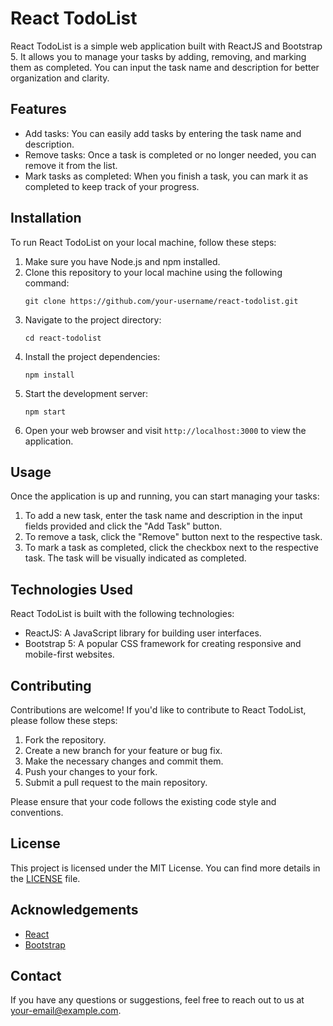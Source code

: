 # React TodoList

React TodoList is a simple web application built with ReactJS and Bootstrap 5. It allows you to manage your tasks by adding, removing, and marking them as completed. You can input the task name and description for better organization and clarity.

## Features

- Add tasks: You can easily add tasks by entering the task name and description.
- Remove tasks: Once a task is completed or no longer needed, you can remove it from the list.
- Mark tasks as completed: When you finish a task, you can mark it as completed to keep track of your progress.

## Installation

To run React TodoList on your local machine, follow these steps:

1. Make sure you have Node.js and npm installed.
2. Clone this repository to your local machine using the following command:
   ```
   git clone https://github.com/your-username/react-todolist.git
   ```
3. Navigate to the project directory:
   ```
   cd react-todolist
   ```
4. Install the project dependencies:
   ```
   npm install
   ```
5. Start the development server:
   ```
   npm start
   ```
6. Open your web browser and visit `http://localhost:3000` to view the application.

## Usage

Once the application is up and running, you can start managing your tasks:

1. To add a new task, enter the task name and description in the input fields provided and click the "Add Task" button.
2. To remove a task, click the "Remove" button next to the respective task.
3. To mark a task as completed, click the checkbox next to the respective task. The task will be visually indicated as completed.

## Technologies Used

React TodoList is built with the following technologies:

- ReactJS: A JavaScript library for building user interfaces.
- Bootstrap 5: A popular CSS framework for creating responsive and mobile-first websites.

## Contributing

Contributions are welcome! If you'd like to contribute to React TodoList, please follow these steps:

1. Fork the repository.
2. Create a new branch for your feature or bug fix.
3. Make the necessary changes and commit them.
4. Push your changes to your fork.
5. Submit a pull request to the main repository.

Please ensure that your code follows the existing code style and conventions.

## License

This project is licensed under the MIT License. You can find more details in the [LICENSE](LICENSE) file.

## Acknowledgements

- [React](https://reactjs.org)
- [Bootstrap](https://getbootstrap.com)

## Contact

If you have any questions or suggestions, feel free to reach out to us at [your-email@example.com](mailto:your-email@example.com).
